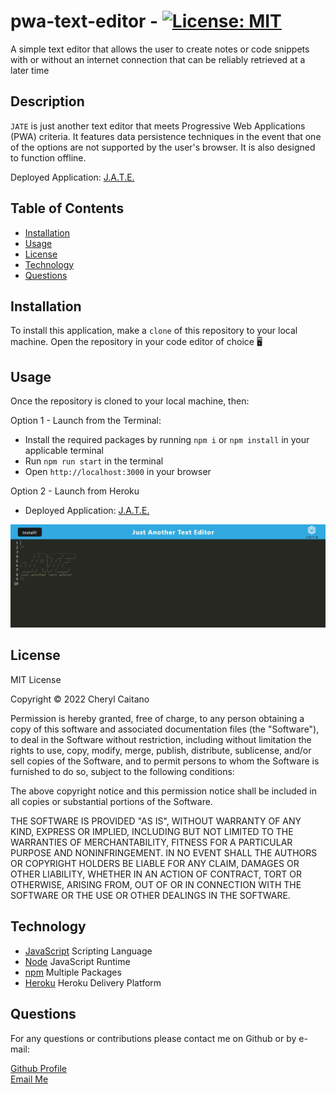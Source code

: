 # pwa-text-editor - [![License: MIT](https://img.shields.io/badge/License-MIT-yellow.svg)](https://opensource.org/licenses/MIT)
A simple text editor that allows the user to create notes or code snippets with or without an internet connection that can be reliably retrieved at a later time

## **Description**
`JATE` is just another text editor that meets Progressive Web Applications (PWA) criteria. It features data persistence techniques in the event that one of the options are not supported by the user's browser. It is also designed to function offline.

Deployed Application: [J.A.T.E.](https://pwa-jate-cc.herokuapp.com/)

## **Table of Contents**

- [Installation](#installation)
- [Usage](#usage)
- [License](#license)
- [Technology](#technology)
- [Questions](#questions)

## **Installation**

To install this application, make a `clone` of this repository to your local machine. Open the repository in your code editor of choice 🖥️ 

## **Usage**

Once the repository is cloned to your local machine, then:

Option 1 - Launch from the Terminal:
- Install the required packages by running `npm i` or `npm install` in your applicable terminal
- Run `npm run start` in the terminal
- Open `http://localhost:3000` in your browser

Option 2 - Launch from Heroku
- Deployed Application: [J.A.T.E.](https://pwa-jate-cc.herokuapp.com/)

![Screenshot of Main Editor](./assets/main-screen.JPG)

## **License**

<p>
MIT License

Copyright &copy; 2022 Cheryl Caitano

Permission is hereby granted, free of charge, to any person obtaining a copy
of this software and associated documentation files (the "Software"), to deal
in the Software without restriction, including without limitation the rights
to use, copy, modify, merge, publish, distribute, sublicense, and/or sell
copies of the Software, and to permit persons to whom the Software is
furnished to do so, subject to the following conditions:

The above copyright notice and this permission notice shall be included in all
copies or substantial portions of the Software.

THE SOFTWARE IS PROVIDED "AS IS", WITHOUT WARRANTY OF ANY KIND, EXPRESS OR
IMPLIED, INCLUDING BUT NOT LIMITED TO THE WARRANTIES OF MERCHANTABILITY,
FITNESS FOR A PARTICULAR PURPOSE AND NONINFRINGEMENT. IN NO EVENT SHALL THE
AUTHORS OR COPYRIGHT HOLDERS BE LIABLE FOR ANY CLAIM, DAMAGES OR OTHER
LIABILITY, WHETHER IN AN ACTION OF CONTRACT, TORT OR OTHERWISE, ARISING FROM,
OUT OF OR IN CONNECTION WITH THE SOFTWARE OR THE USE OR OTHER DEALINGS IN THE
SOFTWARE.

</p>

## **Technology**

- [JavaScript](https://www.javascript.com/) Scripting Language
- [Node](https://nodejs.org/en/) JavaScript Runtime
- [npm](https://www.npmjs.com/) Multiple Packages
- [Heroku](https://www.heroku.com/) Heroku Delivery Platform
## **Questions**

For any questions or contributions please contact me on Github or by e-mail:

[Github Profile](https://www.github.com/ccaitano)  
[Email Me](mailto:cheryl.caitano@gmail.com)
